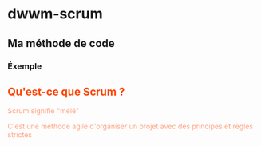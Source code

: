 # dwwm-scrum

## Ma méthode de code

### Éxemple
<section data-transition="concave">
					<section data-auto-animate>
						<h2 style="color: orangered;">Qu'est-ce que Scrum ?</h2>
						<p class="fragment" style="color: rgb(255, 162, 128);">Scrum signifie "mélé"</p>
						<p class="fragment" style="color: rgb(255, 162, 128);">C'est une méthode agile d'organiser un projet avec des principes et règles strictes</p>
					</section>
